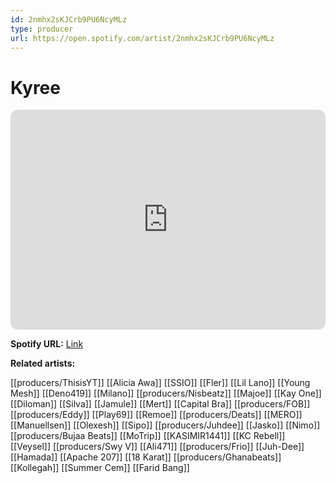 ```yaml
---
id: 2nmhx2sKJCrb9PU6NcyMLz
type: producer
url: https://open.spotify.com/artist/2nmhx2sKJCrb9PU6NcyMLz
---
```

# Kyree

<iframe style="border-radius:12px" src="https://open.spotify.com/embed/artist/2nmhx2sKJCrb9PU6NcyMLz" width="100%" height="352" frameBorder="0" allowfullscreen="" allow="autoplay; clipboard-write; encrypted-media; fullscreen; picture-in-picture" loading="lazy"></iframe>

**Spotify URL:** [Link](https://open.spotify.com/artist/2nmhx2sKJCrb9PU6NcyMLz)

**Related artists:**

[[producers/ThisisYT]]
[[Alicia Awa]]
[[SSIO]]
[[Fler]]
[[Lil Lano]]
[[Young Mesh]]
[[Deno419]]
[[Milano]]
[[producers/Nisbeatz]]
[[Majoe]]
[[Kay One]]
[[Diloman]]
[[Silva]]
[[Jamule]]
[[Mert]]
[[Capital Bra]]
[[producers/FOB]]
[[producers/Eddy]]
[[Play69]]
[[Remoe]]
[[producers/Deats]]
[[MERO]]
[[Manuellsen]]
[[Olexesh]]
[[Sipo]]
[[producers/Juhdee]]
[[Jasko]]
[[Nimo]]
[[producers/Bujaa Beats]]
[[MoTrip]]
[[KASIMIR1441]]
[[KC Rebell]]
[[Veysel]]
[[producers/Swy V]]
[[Ali471]]
[[producers/Frio]]
[[Juh-Dee]]
[[Hamada]]
[[Apache 207]]
[[18 Karat]]
[[producers/Ghanabeats]]
[[Kollegah]]
[[Summer Cem]]
[[Farid Bang]]
